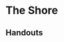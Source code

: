 # The Shore

## Handouts
<!---
### hint 1

*Carezzami leggera sulle ferite.*

*Lenitivo che non cura.*

*Sei un gentile abbraccio sul mondo, oh dura sorella crudele.*

### hint 2

*Vorticoso scendi*

*e lasciati travolgere nel fondo.*

*Non ascoltare più*

*fingi di esser cieco e di esser sordo.*

*Resta dentro il buio*

*Dormi e scendi in questo girotondo.*

### hint 3

*Soffri perché la sincerità fa male. La terra trema quando cerca di guarire.*

*Ridi e non pensare: menti a te stesso e continua a camminare.*

### hint 4

*Il destino è l'amara sorte che accompagna i viventi.*

### hint 5

*Sgorga, da profonde ferite, il sangue della terra: sangue che ribolle, soffoca, brucia.*

*Senti il peso di queste viscere che schiacciano il suolo. Inutile sacco: otre pieno di calunnie*

### hint 6

*Delle peggiori voglie umane*

*La più meschina è la bramosia di divorare*

*impunemente i frutti della terra.*

### hint 7

*Convinci te stesso che questa è la FINE.*

*Ormai è tardi per seminare la terra.*

*Convinci te stesso che questa è la FINE.*

*Si è sempre in tempo per seminare un'idea.*

*Convinci te stesso che questa è la fine.*

### hint 8

*In questa terra polverosa nessun gaudio rimane.*

*Nulla, non una parola di conforto.*

*Rallegra solo la folle illusione,*

*per nascondere algi occhi questo grande aborto,*

*di una vana speranza:*

*un amaro sorriso*

*sul viso scempiato*

*del torturatore colpevole*

*in questa stanza.*
--->
